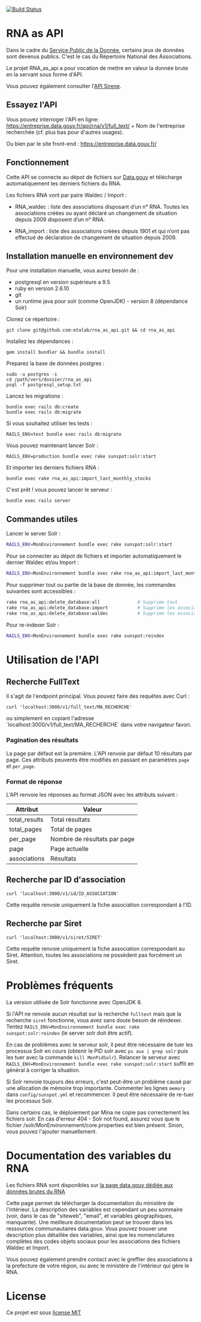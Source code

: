 [![Build Status](https://travis-ci.org/etalab/rna_as_api.svg?branch=master)](https://travis-ci.org/etalab/rna_as_api)

# RNA as API

Dans le cadre du [Service Public de la Donnée](https://www.data.gouv.fr/fr/reference), certains jeux de données sont devenus publics. C'est le cas du Répertoire National des Associations.

Le projet RNA_as_api a pour vocation de mettre en valeur la donnée brute en la servant sous forme d'API.

Vous pouvez également consulter l'[API Sirene](https://github.com/etalab/sirene_as_api).

## Essayez l'API

Vous pouvez interroger l'API en ligne: https://entreprise.data.gouv.fr/api/rna/v1/full_text/ + Nom de l'entreprise recherchée (cf. plus bas pour d'autres usages).

Ou bien par le site front-end : https://entreprise.data.gouv.fr/

## Fonctionnement

Cette API se connecte au dépot de fichiers sur [Data.gouv](https://www.data.gouv.fr/fr/datasets/repertoire-national-des-associations/) et télécharge automatiquement les derniers fichiers du RNA.

Les fichiers RNA vont par paire Waldec / Import :

- RNA_waldec : liste des associations disposant d’un n° RNA. Toutes les associations créées ou ayant déclaré un changement de situation depuis 2009 disposent d’un n° RNA.

- RNA_import : liste des associations créées depuis 1901 et qui n’ont pas effectué de déclaration de changement de situation depuis 2009.

## Installation manuelle en environnement dev

Pour une installation manuelle, vous aurez besoin de :

- postgresql en version supérieure a 9.5
- ruby en version 2.6.10
- git
- un runtime java pour solr (comme OpenJDK) - version 8 (dépendance Solr)

Clonez ce répertoire :

    git clone git@github.com:etalab/rna_as_api.git && cd rna_as_api

Installez les dépendances :

    gem install bundler && bundle install

Preparez la base de données postgres :

    sudo -u postgres -i
    cd /path/vers/dossier/rna_as_api
    psql -f postgresql_setup.txt

Lancez les migrations :

    bundle exec rails db:create
    bundle exec rails db:migrate

Si vous souhaitez utiliser les tests :

    RAILS_ENV=test bundle exec rails db:migrate

Vous pouvez maintenant lancer Solr :

    RAILS_ENV=production bundle exec rake sunspot:solr:start

Et importer les derniers fichiers RNA :

    bundle exec rake rna_as_api:import_last_monthly_stocks

C'est prêt ! vous pouvez lancer le serveur :

    bundle exec rails server

## Commandes utiles

Lancer le server Solr :

```bash
RAILS_ENV=MonEnvironnement bundle exec rake sunspot:solr:start
```

Pour se connecter au dépot de fichiers et importer automatiquement le dernier Waldec et/ou Import :

```bash
RAILS_ENV=MonEnvironnement bundle exec rake rna_as_api:import_last_monthly_stocks
```

Pour supprimer tout ou partie de la base de donnée, les commandes suivantes sont accessibles :

```bash
rake rna_as_api:delete_database:all              # Supprime tout
rake rna_as_api:delete_database:import           # Supprime les associations Import
rake rna_as_api:delete_database:waldec           # Supprime les associations Waldec
```

Pour re-indexer Solr :

```bash
RAILS_ENV=MonEnvironnement bundle exec rake sunspot:reindex
```

# Utilisation de l'API

## Recherche FullText

Il s'agit de l'endpoint principal. Vous pouvez faire des requêtes avec Curl :

    curl 'localhost:3000/v1/full_text/MA_RECHERCHE'

ou simplement en copiant l'adresse ´localhost:3000/v1/full_text/MA_RECHERCHE´
dans votre navigateur favori.

### Pagination des résultats

La page par défaut est la première. L'API renvoie par défaut 10 résultats par page.
Ces attributs peuvents être modifiés en passant en paramètres `page` et `per_page`.

### Format de réponse

L'API renvoie les réponses au format JSON avec les attributs suivant :

| Attribut      | Valeur                       |
| ------------- | ---------------------------- |
| total_results | Total résultats              |
| total_pages   | Total de pages               |
| per_page      | Nombre de résultats par page |
| page          | Page actuelle                |
| associations  | Résultats                    |

## Recherche par ID d'association

    curl 'localhost:3000/v1/id/ID_ASSOCIATION'

Cette requête renvoie uniquement la fiche association correspondant à l'ID.

## Recherche par Siret

    curl 'localhost:3000/v1/siret/SIRET'

Cette requête renvoie uniquement la fiche association correspondant au Siret. Attention, toutes les associations ne possèdent pas forcément un Siret.

# Problèmes fréquents

La version utilisée de Solr fonctionne avec OpenJDK 8.

Si l'API ne renvoie aucun résultat sur la recherche `fulltext` mais que la recherche `siret` fonctionne, vous avez sans doute besoin de réindexer. Tentez `RAILS_ENV=MonEnvironnement bundle exec rake sunspot:solr:reindex` (le server solr doit être actif).

En cas de problèmes avec le serveur solr, il peut être nécessaire de tuer les processus Solr en cours (obtenir le PID solr avec `ps aux | grep solr` puis les tuer avec la commande `kill MonPidSolr`). Relancer le serveur avec `RAILS_ENV=MonEnvironnement bundle exec rake sunspot:solr:start` suffit en général à corriger la situation.

Si Solr renvoie toujours des erreurs, c'est peut-être un problème causé par une allocation de mémoire trop importante. Commenter les lignes `memory` dans `config/sunspot.yml` et recommencer. Il peut être nécessaire de re-tuer les processus Solr.

Dans certains cas, le déploiement par Mina ne copie pas correctement les fichiers solr.
En cas d'erreur 404 - Solr not found, assurez vous que le fichier /solr/MonEnvironnement/core.properties est bien présent. Sinon, vous pouvez l'ajouter manuellement.

# Documentation des variables du RNA

Les fichiers RNA sont disponibles sur [la page data.gouv dédiée aux données brutes du RNA](https://www.data.gouv.fr/en/datasets/repertoire-national-des-associations/)

Cette page permet de télécharger la documentation du ministère de l'intérieur. La description des variables est cependant un peu sommaire (voir, dans le cas de "siteweb", "email", et variables géographiques, manquante). Une meilleure documentation peut se trouver dans les ressources communautaires data.gouv. Vous pouvez trouver une description plus détaillée des variables, ainsi que les nomenclatures complètes des codes objets sociaux pour les associations des fichiers Waldec et Import.

Vous pouvez également prendre contact avec le greffier des associations à la prefecture de votre région, ou avec le ministère de l'intérieur qui gère le RNA.

# License

Ce projet est sous [license MIT](https://fr.wikipedia.org/wiki/Licence_MIT)
